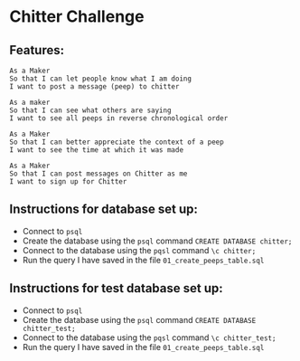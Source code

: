 Chitter Challenge
=================

Features:
-------

```
As a Maker
So that I can let people know what I am doing  
I want to post a message (peep) to chitter

As a maker
So that I can see what others are saying  
I want to see all peeps in reverse chronological order

As a Maker
So that I can better appreciate the context of a peep
I want to see the time at which it was made

As a Maker
So that I can post messages on Chitter as me
I want to sign up for Chitter

```
## Instructions for database set up:

- Connect to `psql`
- Create the database using the `psql` command `CREATE DATABASE chitter;`
- Connect to the database using the `pqsl` command `\c chitter;`
- Run the query I have saved in the file `01_create_peeps_table.sql`

## Instructions for test database set up:

- Connect to `psql`
- Create the database using the `psql` command `CREATE DATABASE chitter_test;`
- Connect to the database using the `pqsl` command `\c chitter_test;`
- Run the query I have saved in the file `01_create_peeps_table.sql`

